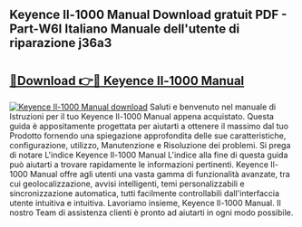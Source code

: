## Keyence Il-1000 Manual Download gratuit PDF - Part-W6I Italiano Manuale dell'utente di riparazione j36a3

# <h2><a href="http://dfa68df.blite.top/?on=Keyence+Il-1000+Manual">🔗Download 👉🔴 Keyence Il-1000 Manual</a></h2>

[![Keyence Il-1000 Manual download](https://i.imgur.com/lujVjoI.png)](http://dfa68df.blite.top/?on=Keyence+Il-1000+Manual)
Saluti e benvenuto nel manuale di Istruzioni per il tuo Keyence Il-1000 Manual appena acquistato. Questa guida è appositamente progettata per aiutarti a ottenere il massimo dal tuo Prodotto fornendo una spiegazione approfondita delle sue caratteristiche, configurazione, utilizzo, Manutenzione e Risoluzione dei problemi. Si prega di notare L'indice Keyence Il-1000 Manual L'indice alla fine di questa guida può aiutarti a trovare rapidamente le informazioni pertinenti. Keyence Il-1000 Manual offre agli utenti una vasta gamma di funzionalità avanzate, tra cui geolocalizzazione, avvisi intelligenti, temi personalizzabili e sincronizzazione automatica, tutti facilmente controllabili dall'interfaccia utente intuitiva e intuitiva. Lavoriamo insieme, Keyence Il-1000 Manual. Il nostro Team di assistenza clienti è pronto ad aiutarti in ogni modo possibile.
